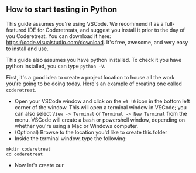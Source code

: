 
## How to start testing in Python

This guide assumes you're using VSCode.  We recommend it as a full-featured IDE for Coderetreats, and suggest you install it prior to the day of you Coderetreat.  You can download it here: https://code.visualstudio.com/download. It's free, awesome, and very easy to install and use.

This guide also assumes you have python installed.  To check it you have python installed, you can type `python -V`.

First, it's a good idea to create a project location to house all the work you're going to be doing today.  Here's an example of creating one called `coderetreat`.  

- Open your VSCode window and click on the `x0 !0` icon in the bottom left corner of the window.  This will open a terminal window in VSCode; you can also select `View -> Terminal` or `Terminal -> New Terminal` from the menu.  VSCode will create a bash or powershell window, depending on whether you're using a Mac or Windows computer.
- (Optional) Browse to the location you'd like to create this folder
- Inside the terminal window, type the following:

```
mkdir coderetreat
cd coderetreat
``` 
- Now let's create our 
